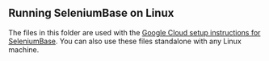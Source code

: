 ## Running SeleniumBase on Linux

The files in this folder are used with the [Google Cloud setup instructions for SeleniumBase](https://github.com/mdmintz/SeleniumBase/blob/master/integrations/google_cloud/ReadMe.md). You can also use these files standalone with any Linux machine.
